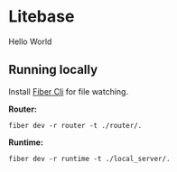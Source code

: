 # Litebase

Hello World

## Running locally

Install [Fiber Cli](https://github.com/gofiber/cli) for file watching.

**Router:**

```shell
fiber dev -r router -t ./router/.
```

**Runtime:**

```shell
fiber dev -r runtime -t ./local_server/.
```
